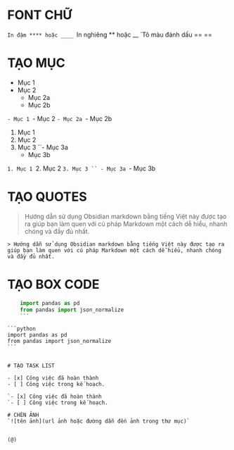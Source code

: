 # FONT CHỮ
`In đậm **** hoặc ____
`In nghiêng ** hoặc __
`Tô màu đánh dấu == ==

# TẠO MỤC
- Mục 1
- Mục 2
  - Mục 2a
  - Mục 2b

`- Mục 1
`- Mục 2
  `- Mục 2a
  `- Mục 2b

1. Mục 1
2. Mục 2
3. Mục 3
  ``- Mục 3a
   - Mục 3b

`1. Mục 1
`2. Mục 2
`3. Mục 3
  `` - Mục 3a
   `- Mục 3b
# TẠO QUOTES
> Hướng dẫn sử dụng Obsidian markdown bằng tiếng Việt này được tạo ra giúp bạn làm quen với cú pháp Markdown một cách dễ hiểu, nhanh chóng và đầy đủ nhất.

`> Hướng dẫn sử dụng Obsidian markdown bằng tiếng Việt này được tạo ra giúp bạn làm quen với cú pháp Markdown một cách dễ hiểu, nhanh chóng và đầy đủ nhất.
`

# TẠO BOX CODE

```python
    import pandas as pd
    from pandas import json_normalize
    ```

```
    ```python
    import pandas as pd
    from pandas import json_normalize
    ```
```

# TẠO TASK LIST

- [x] Công việc đã hoàn thành
- [ ] Công việc trong kế hoạch.

`- [x] Công việc đã hoàn thành
`- [ ] Công việc trong kế hoạch.

# CHÈN ẢNH
`![tên ảnh](url ảnh hoặc đường dẫn đến ảnh trong thư mục)`


(@)
